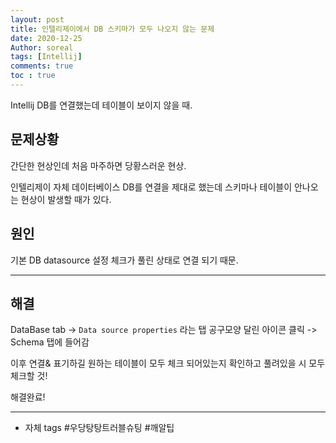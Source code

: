 ```yaml
---
layout: post
title: 인텔리제이에서 DB 스키마가 모두 나오지 않는 문제
date: 2020-12-25
Author: soreal
tags: [Intellij]
comments: true
toc : true
---
```


Intellij DB를 연결했는데 테이블이 보이지 않을 때.

## 문제상황

간단한 현상인데 처음 마주하면 당황스러운 현상.

인텔리제이 자체 데이터베이스 DB를 연결을 제대로 했는데 스키마나 테이블이 안나오는 현상이 발생할 때가 있다.



## 원인

기본 DB datasource 설정 체크가 풀린 상태로 연결 되기 때문.

***

## 해결

DataBase tab -> `Data source properties` 라는 탭 공구모양 달린 아이콘 클릭 -> Schema 탭에 들어감

이후 연결& 표기하길 원하는 테이블이 모두 체크 되어있는지 확인하고 풀려있을 시 모두 체크할 것!


해결완료!


***
- 자체 tags
#우당탕탕트러블슈팅 #깨알팁

